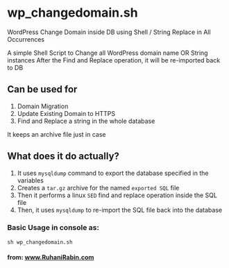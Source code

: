# wp_changedomain.sh
WordPress Change Domain inside DB using Shell / String Replace in All Occurrences

A simple Shell Script to Change all WordPress domain name OR String instances
After the Find and Replace operation, it will be re-imported back to DB

## Can be used for
1. Domain Migration
2. Update Existing Domain to HTTPS
3. Find and Replace a string in the whole database
      
It keeps an archive file just in case


## What does it do actually?
1. It uses `mysqldump` command to export the database specified in the variables
2. Creates a `tar.gz` archive for the named `exported SQL` file
3. Then it performs a linux `SED` find and replace operation inside the SQL file
4. Then, it uses `mysqldump` to re-import the SQL file back into the database

### Basic Usage in console as: 
```
sh wp_changedomain.sh
```

#### from: www.RuhaniRabin.com

